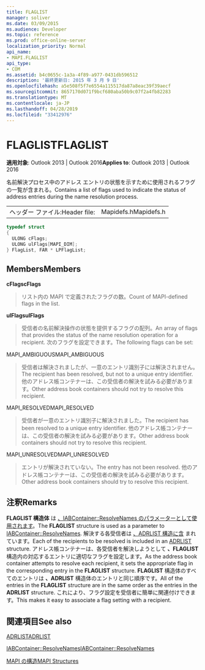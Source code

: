 ```yaml
---
title: FLAGLIST
manager: soliver
ms.date: 03/09/2015
ms.audience: Developer
ms.topic: reference
ms.prod: office-online-server
localization_priority: Normal
api_name:
- MAPI.FLAGLIST
api_type:
- COM
ms.assetid: b4c0655c-1a3a-4f89-a977-0431db596512
description: '最終更新日: 2015 年 3 月 9 日'
ms.openlocfilehash: a5e508f5f7e6554a115517da87a8eac39f39aecf
ms.sourcegitcommit: 8657170d071f9bcf680aba50b9c07f2a4fb82283
ms.translationtype: MT
ms.contentlocale: ja-JP
ms.lasthandoff: 04/28/2019
ms.locfileid: "33412976"
---
```

# <a name="flaglist"></a><span data-ttu-id="469f5-103">FLAGLIST</span><span class="sxs-lookup"><span data-stu-id="469f5-103">FLAGLIST</span></span>

  
  
<span data-ttu-id="469f5-104">**適用対象**: Outlook 2013 | Outlook 2016</span><span class="sxs-lookup"><span data-stu-id="469f5-104">**Applies to**: Outlook 2013 | Outlook 2016</span></span> 
  
<span data-ttu-id="469f5-105">名前解決プロセス中のアドレス エントリの状態を示すために使用されるフラグの一覧が含まれる。</span><span class="sxs-lookup"><span data-stu-id="469f5-105">Contains a list of flags used to indicate the status of address entries during the name resolution process.</span></span>
  
|||
|:-----|:-----|
|<span data-ttu-id="469f5-106">ヘッダー ファイル:</span><span class="sxs-lookup"><span data-stu-id="469f5-106">Header file:</span></span>  <br/> |<span data-ttu-id="469f5-107">Mapidefs.h</span><span class="sxs-lookup"><span data-stu-id="469f5-107">Mapidefs.h</span></span>  <br/> |
   
```cpp
typedef struct
{
  ULONG cFlags;
  ULONG ulFlags[MAPI_DIM];
} FlagList, FAR * LPFlagList;

```

## <a name="members"></a><span data-ttu-id="469f5-108">Members</span><span class="sxs-lookup"><span data-stu-id="469f5-108">Members</span></span>

 <span data-ttu-id="469f5-109">**cFlags**</span><span class="sxs-lookup"><span data-stu-id="469f5-109">**cFlags**</span></span>
  
> <span data-ttu-id="469f5-110">リスト内の MAPI で定義されたフラグの数。</span><span class="sxs-lookup"><span data-stu-id="469f5-110">Count of MAPI-defined flags in the list.</span></span>
    
 <span data-ttu-id="469f5-111">**ulFlags**</span><span class="sxs-lookup"><span data-stu-id="469f5-111">**ulFlags**</span></span>
  
> <span data-ttu-id="469f5-112">受信者の名前解決操作の状態を提供するフラグの配列。</span><span class="sxs-lookup"><span data-stu-id="469f5-112">An array of flags that provides the status of the name resolution operation for a recipient.</span></span> <span data-ttu-id="469f5-113">次のフラグを設定できます。</span><span class="sxs-lookup"><span data-stu-id="469f5-113">The following flags can be set:</span></span>
    
<span data-ttu-id="469f5-114">MAPI_AMBIGUOUS</span><span class="sxs-lookup"><span data-stu-id="469f5-114">MAPI_AMBIGUOUS</span></span> 
  
> <span data-ttu-id="469f5-115">受信者は解決されましたが、一意のエントリ識別子には解決されません。</span><span class="sxs-lookup"><span data-stu-id="469f5-115">The recipient has been resolved, but not to a unique entry identifier.</span></span> <span data-ttu-id="469f5-116">他のアドレス帳コンテナーは、この受信者の解決を試みる必要があります。</span><span class="sxs-lookup"><span data-stu-id="469f5-116">Other address book containers should not try to resolve this recipient.</span></span> 
    
<span data-ttu-id="469f5-117">MAPI_RESOLVED</span><span class="sxs-lookup"><span data-stu-id="469f5-117">MAPI_RESOLVED</span></span> 
  
> <span data-ttu-id="469f5-118">受信者が一意のエントリ識別子に解決されました。</span><span class="sxs-lookup"><span data-stu-id="469f5-118">The recipient has been resolved to a unique entry identifier.</span></span> <span data-ttu-id="469f5-119">他のアドレス帳コンテナーは、この受信者の解決を試みる必要があります。</span><span class="sxs-lookup"><span data-stu-id="469f5-119">Other address book containers should not try to resolve this recipient.</span></span> 
    
<span data-ttu-id="469f5-120">MAPI_UNRESOLVED</span><span class="sxs-lookup"><span data-stu-id="469f5-120">MAPI_UNRESOLVED</span></span> 
  
> <span data-ttu-id="469f5-121">エントリが解決されていない。</span><span class="sxs-lookup"><span data-stu-id="469f5-121">The entry has not been resolved.</span></span> <span data-ttu-id="469f5-122">他のアドレス帳コンテナーは、この受信者の解決を試みる必要があります。</span><span class="sxs-lookup"><span data-stu-id="469f5-122">Other address book containers should try to resolve this recipient.</span></span>
    
## <a name="remarks"></a><span data-ttu-id="469f5-123">注釈</span><span class="sxs-lookup"><span data-stu-id="469f5-123">Remarks</span></span>

<span data-ttu-id="469f5-124">**FLAGLIST 構造体** は [、IABContainer::ResolveNames のパラメーターとして使用されます](iabcontainer-resolvenames.md)。</span><span class="sxs-lookup"><span data-stu-id="469f5-124">The **FLAGLIST** structure is used as a parameter to [IABContainer::ResolveNames](iabcontainer-resolvenames.md).</span></span> <span data-ttu-id="469f5-125">解決する各受信者は [、ADRLIST 構造に含](adrlist.md) まれています。</span><span class="sxs-lookup"><span data-stu-id="469f5-125">Each of the recipients to be resolved is included in an [ADRLIST](adrlist.md) structure.</span></span> <span data-ttu-id="469f5-126">アドレス帳コンテナーは、各受信者を解決しようとして **、FLAGLIST** 構造内の対応するエントリに適切なフラグを設定します。</span><span class="sxs-lookup"><span data-stu-id="469f5-126">As the address book container attempts to resolve each recipient, it sets the appropriate flag in the corresponding entry in the **FLAGLIST** structure.</span></span> <span data-ttu-id="469f5-127">**FLAGLIST** 構造体のすべてのエントリは **、ADRLIST** 構造体のエントリと同じ順序です。</span><span class="sxs-lookup"><span data-stu-id="469f5-127">All of the entries in the **FLAGLIST** structure are in the same order as the entries in the **ADRLIST** structure.</span></span> <span data-ttu-id="469f5-128">これにより、フラグ設定を受信者に簡単に関連付けできます。</span><span class="sxs-lookup"><span data-stu-id="469f5-128">This makes it easy to associate a flag setting with a recipient.</span></span> 
  
## <a name="see-also"></a><span data-ttu-id="469f5-129">関連項目</span><span class="sxs-lookup"><span data-stu-id="469f5-129">See also</span></span>



[<span data-ttu-id="469f5-130">ADRLIST</span><span class="sxs-lookup"><span data-stu-id="469f5-130">ADRLIST</span></span>](adrlist.md)
  
[<span data-ttu-id="469f5-131">IABContainer::ResolveNames</span><span class="sxs-lookup"><span data-stu-id="469f5-131">IABContainer::ResolveNames</span></span>](iabcontainer-resolvenames.md)


[<span data-ttu-id="469f5-132">MAPI の構造</span><span class="sxs-lookup"><span data-stu-id="469f5-132">MAPI Structures</span></span>](mapi-structures.md)

